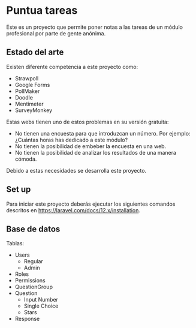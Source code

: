 # Puntua tareas

Este es un proyecto que permite poner notas a las tareas de un módulo profesional por parte de gente anónima.

## Estado del arte

Existen diferente competencia a este proyecto como:

- Strawpoll
- Google Forms
- PollMaker
- Doodle
- Mentimeter
- SurveyMonkey

Estas webs tienen uno de estos problemas en su versión gratuita:

- No tienen una encuesta para que introduzcan un número. Por ejemplo: ¿Cuántas horas has dedicado a este módulo?
- No tienen la posibilidad de embeber la encuesta en una web.
- No tienen la posibilidad de analizar los resultados de una manera cómoda.

Debido a estas necesidades se desarrolla este proyecto.

## Set up

Para iniciar este proyecto deberás ejecutar los siguientes comandos descritos en <https://laravel.com/docs/12.x/installation>.

## Base de datos

Tablas:

- Users
  - Regular
  - Admin
- Roles
- Permissions
- QuestionGroup
- Question
  - Input Number
  - Single Choice
  - Stars
- Response
